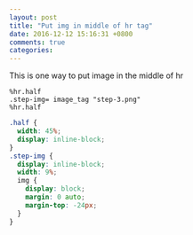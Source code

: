 ```yaml
---
layout: post
title: "Put img in middle of hr tag"
date: 2016-12-12 15:16:31 +0800
comments: true
categories: 
---
```


This is one way to put image in the middle of hr

```haml
%hr.half
.step-img= image_tag "step-3.png"
%hr.half
```

```css
.half {
  width: 45%;
  display: inline-block;
}
.step-img {
  display: inline-block;
  width: 9%;
  img {
    display: block;
    margin: 0 auto;
    margin-top: -24px;
  }
}
```

